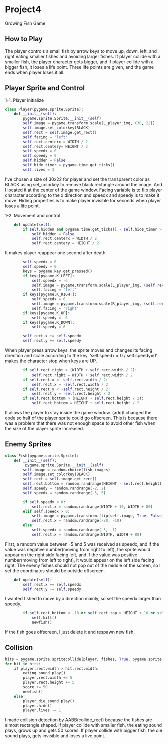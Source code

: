 # Project4
Growing Fish Game

## How to Play
The player controls a small fish by arrow keys to move up, down, left, and right eating smaller fishes and avoiding larger fishes. If player collide with a smaller fish, the player character gets bigger, and if player collide with a bigger fish, it  loses a life point. Three life points are given, and the game ends when player loses it all.

## Player Sprite and Control
1-1. Player initialize
```python
class Player(pygame.sprite.Sprite):
    def __init__(self):
        pygame.sprite.Sprite.__init__(self)
        self.image = pygame.transform.scale(L_player_img, (30, 22))
        self.image.set_colorkey(BLACK)
        self.rect = self.image.get_rect()
        self.facing = 'left'
        self.rect.centerx = WIDTH / 2
        self.rect.centery= HEIGHT / 2
        self.speedx = 0
        self.speedy = 0
        self.hidden = False
        self.hide_timer = pygame.time.get_ticks()
        self.lives = 3
```
I’ve chosen a size of 30x22 for player and set the transparent color as BLACK using set_colorkey to remove black rectangle around the image. And I located it at the center of the game window. Facing variable is to flip player character according to the x direction and speedx and speedy is to make it move. Hiding properties is to make player invisible for seconds when player loses a life point.

1-2. Movement and control
```python
    def update(self):
        if self.hidden and pygame.time.get_ticks() - self.hide_timer > 1000:
            self.hidden = False
            self.rect.centerx = WIDTH / 2
            self.rect.centery = HEIGHT / 2
```
It makes player reappear one second after death.
```python
        self.speedx = 0
        self.speedy = 0
        keys = pygame.key.get_pressed()
        if keys[pygame.K_LEFT]:
            self.speedx = -6
            self.image = pygame.transform.scale(L_player_img, (self.rect.width, self.rect.height))
            self.facing = 'left'
        if keys[pygame.K_RIGHT]:
            self.speedx = 6
            self.image = pygame.transform.scale(R_player_img, (self.rect.width, self.rect.height))
            self.facing = 'right'
        if keys[pygame.K_UP]:
            self.speedy = -6
        if keys[pygame.K_DOWN]:
            self.speedy = 6

        self.rect.x += self.speedx
        self.rect.y += self.speedy
```
When player press arrow keys, the sprite moves and changes its facing direction and scale according to the key. ‘self.speedx = 0 / self.speedy=0’ makes the character stop when keys are UP.
```python
        if self.rect.right > (WIDTH + self.rect.width / 2):
            self.rect.right = WIDTH + self.rect.width / 2
        if self.rect.x < -self.rect.width / 2:
            self.rect.x = -self.rect.width / 2
        if self.rect.y < -self.rect.height / 2:
            self.rect.y = -self.rect.height / 2
        if self.rect.bottom > (HEIGHT + self.rect.height / 2):
            self.rect.bottom = HEIGHT + self.rect.height / 2
```
It allows the player to stay inside the game window. (add)I changed the code so half of the player sprite could go offscreen. This is because there was a problem that there was not enough space to avoid other fish when the size of the player sprite increased.

## Enemy Sprites
```python
class Fish(pygame.sprite.Sprite):
    def __init__(self):
         pygame.sprite.Sprite.__init__(self)
        self.image = random.choice(fish_images)
        self.image.set_colorkey(BLACK)
        self.rect = self.image.get_rect()
        self.rect.bottom = random.randrange(HEIGHT - self.rect.height)
        self.speedy = random.randrange(-2, 2)
        self.speedx = random.randrange(-5, 5)

        if self.speedx < 0:
            self.rect.x = random.randrange(WIDTH + 10, WIDTH + 80)
        elif self.speedx > 0:
            self.image = pygame.transform.flip(self.image, True, False)
            self.rect.x = random.randrange(-80, -10)
        else:
            self.speedx = random.randrange(-5, -1)
            self.rect.x = random.randrange(WIDTH, WIDTH + 80)
```
First, a random value between -5 and 5 was received as speedx, and if the value was negative number(moving from right to left), the sprite would appear on the right side facing left, and if the value was positive number(moving from left to right), it would appear on the left side facing right. The enemy fishes should not pop out of the middle of the screen, so I set the coordinates should be outside offscreen.
```python
    def update(self):
        self.rect.x += self.speedx
        self.rect.y += self.speedy
```
I wanted fished to move by x direction mainly, so set the speedx larger than speedy. 
```python
        if self.rect.bottom < -10 or self.rect.top > HEIGHT + 10 or self.rect.right < -10 or self.rect.left > WIDTH + 10:
            self.kill()
            newfish()
```
If the fish goes offscreen, I just delete it and respawn new fish.

## Collision
```python
hits = pygame.sprite.spritecollide(player, fishes, True, pygame.sprite.collide_rect_ratio(0.8))
for hit in hits:
    if player.rect.width > hit.rect.width:
        eating_sound.play()
        player.rect.width += 5
        player.rect.height += 5
        score += 50
        newfish()
    else:
        player_die_sound.play()
        player.hide()
        player.lives -= 1
```
I made collision detection by AABB(collide_rect) because the fishes are almost rectangle shaped. If player collide with smaller fish, the eating sound plays, grows up and gets 50 scores. If player collide with bigger fish, the die sound plays, gets invisible  and loses a live point.
